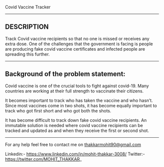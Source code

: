 Covid Vaccine Tracker

------------------
DESCRIPTION
------------------
Track Covid vaccine recipients so that no one is missed or receives any extra dose. 
One of the challenges that the government is facing is people are producing fake covid vaccine certificates and infected people are spreading this further.

------------------------------------------
Background of the problem statement:
------------------------------------------

Covid vaccine is one of the crucial tools to fight against covid-19. Many countries are working at their full strength to vaccinate their citizens.

It becomes important to track who has taken the vaccine and who hasn’t. Since most vaccines come in two shots, it has become equally important to track 
who got first short and who got both the shots.

It has become difficult to track down fake covid vaccine recipients. An immutable solution is needed where covid vaccine recipients can be tracked and 
updated as and when they receive the first or second shot.

-------------------------------------------------------------------------------------------------------------------------------------------------------------------------------

For any help feel free to contact me on thakkarmohit90@gmail.com

Linkedin:- https://www.linkedin.com/in/mohit-thakkar-3008/ 
Twitter:- https://twitter.com/MOHIT_THAKKAR_

